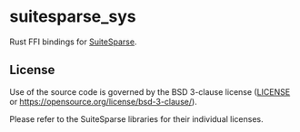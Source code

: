 # suitesparse_sys

Rust FFI bindings for [SuiteSparse](https://people.engr.tamu.edu/davis/suitesparse.html).

## License

Use of the source code is governed by the BSD 3-clause license
([LICENSE](LICENSE) or https://opensource.org/license/bsd-3-clause/).

Please refer to the SuiteSparse libraries for their individual licenses.